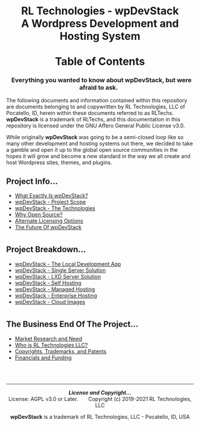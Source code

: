 <div align="center">

# RL Technologies - wpDevStack<br>A Wordpress Development and Hosting System<br><br>Table of Contents
### **&nbsp; Everything you wanted to know about wpDevStack, but were afraid to ask. &nbsp;**

</div>

The following documents and information contained within this repository are documents belonging to and copywritten by RL Technologies, LLC of Pocatello, ID, herein within these documents referred to as RLTechs. **wpDevStack** is a trademark of RLTechs, and this documentation in this repository is licensed under the GNU Affero General Public License v3.0.

While originally **wpDevStack** was going to be a semi-closed loop like so many other development and hosting systems out there, we decided to take a gamble and open it up to the global open source communities in the hopes it will grow and become a new standard in the way we all create and host Wordpress sites, themes, and plugins.


## Project Info...
* [What Exactly Is wpDevStack?](./theProject/about.md)
* [wpDevStack - Project Scope](./theProject/scope.md)
* [wpDevStack - The Technologies](./theProject/tech.md)
* [Why Open Source?](./theProject/whyoss.md)
* [Alternate Licensing Options](./theProject/licenses.md)
* [The Future Of wpDevStack](./theProject/future.md)

#
## Project Breakdown...
* [wpDevStack - The Local Development App](./theBreakdown/wds-locdev.md)
* [wpDevStack - Single Server Solution](./theBreakdown/wds-oneserver.md)
* [wpDevStack - LXD Server Solution](./theBreakdown/wds-lxdserver.md)
* [wpDevStack - Self Hosting](./theBreakdown/selfhost.md)
* [wpDevStack - Managed Hosting](./theBreakdown/manghost.md)
* [wpDevStack - Enterprise Hosting](./theBreakdown/enthost.md)
* [wpDevStack - Cloud Images](./theBreakdown/cloudimg.md)

#
## The Business End Of The Project...
* [Market Research and Need](./pbiz/mkt.md)
* [Who is RL Technologies LLC?](./pbiz/mkt.md)
* [Copyrights, Trademarks, and Patents](./pbiz/copy.md)
* [Financials and Funding](./pbiz/funds.md)

<div align="center">
<br><br>
<hr>
<b><i>License and Copyright...</i></b><br>
License: AGPL v3.0 or Later.  &nbsp; &nbsp; &nbsp; Copyright (c) 2019-2021 RL Technologies, LLC

**wpDevStack** is a trademark of RL Technologies, LLC - Pocatello, ID, USA

</div>
